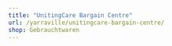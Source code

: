 ```yaml
---
title: "UnitingCare Bargain Centre"
url: /yarraville/unitingcare-bargain-centre/
shop: Gebrauchtwaren
---
```

